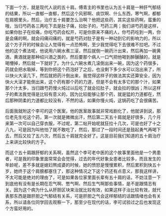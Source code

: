 下面一个方，就是现代人说的五十肩。傅青主的书里也认为五十肩是一种肝气郁结的结果，所以一直郁一直郁，然后这个风邪啊、痰饮啊、什么东西，寒气啊，都郁在肩膀里头，然后，治疗五十肩要怎么治啊？他把这些药，其实这些药啊，蛮重的哦，当归芍药各三两吃下去是肚子痛，拉肚子的，芍药三两；我们讲芍药是这样，如果你肚子在绞痛，你吃芍药会松开，可是你原来不痛的人，你芍药吃到一两，你是会痛的啊，就会闷痛闷痛的，就是芍药对肚子是有一种动到它的影响力的，所以这个方子开的时候会让人觉得有一点恐怖啊，至少我觉得吃下去很难不拉吧。不过他的这个煮法呢，他说用六碗水煮三滚，然后就倒一碗药汁出来，然后再加一碗黄酒，黄酒就是那种绍兴酒之类的，然后要那个病人一口气把他喝到醉醺醺的，就是喝懵掉，然后就一下就好了。为什么六碗水煮几滚倒出来一碗，因为这个药很多，药就会把水吸掉，等到你把这个药泡好了之后，也没剩下多少水可以泡出来了，所以快火大滚几下，然后就把药汁倒出来，我觉得这样子的做法其实还算安全，因为快火大滚才能倒出来，这个药有那个药的力道，但是不会有太多它的那个汁，如果那个汁太多，当归跟芍药慢火炖过以后吃了就会拉肚子，就会拉的很凶；所以这样子的煮法我觉得是比较有意义的，因为比较能够让那个药，就是猛的力道都在，然后那种阴柔的力道都比较没有，不然的话，如果你慢火炖，这锅药吃了会很痛苦。

后面我就附这个李可的这个医案，他的医案故事就非常戏剧化了，他就讲到说，那位老先生吃这个药，第一次就是微微出汗，然后第二天五十肩就是好很多，几个月来第一次可以自己穿衣服，不过呢，第二帖开始呢就狂拉十几次，可是也好了十之八九，可是因为叫他怕了就不敢吃了，然后，那过了一段时间还是鼓起勇气再喝下去，然后又拉了五六次，然后五十肩就完全好了。这是目前我们知道的五十肩治疗上来讲比较快的方子。

而这个五十肩跟肝郁的关系啊，虽然这个李可老中医的这个故事里面他是一个男患者，可是我的印象里面常常会会觉得，过去的年代好象女患者比较多，而且发生的年龄呢，差不多就是媳妇熬成婆的时候，她的愤怒是慢慢累积，然后累积到快五十岁，她终于这个肩膀都塞住了，那这种情况之下这个药还有点意义，那我这样讲，不太可能是绝对的理由了，可是如果各位家里面长辈有五十肩的话，不妨注意一下到底他有没有是长期在忍气啊、憋气啊、然后生气啊那些事情，是不是跟情志有关。因为这个病为什么从肝胆区块来治就比较有效，如果这样子治比较有效，就代表那东西是跟肝胆之气郁结有关系，可是肝胆之气会这样郁结的话跟情绪也会有关系，所以请各位同学回去观察一下，那至少在现代的话，李可试验过之后也发现这个方蛮好用的。
